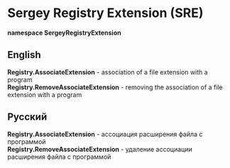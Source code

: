 # Sergey Registry Extension (SRE)
**namespace SergeyRegistryExtension**
## English
**Registry.AssociateExtension** - association of a file extension with a program  
**Registry.RemoveAssociateExtension** - removing the association of a file extension with a program  
## Русский
**Registry.AssociateExtension** - ассоциация расширения файла с программой  
**Registry.RemoveAssociateExtension** - удаление ассоциации расширения файла с программой  